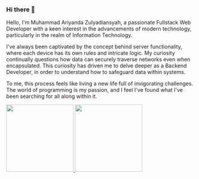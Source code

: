### Hi there 👋

Hello, I'm Muhammad Ariyanda Zulyadiansyah, a passionate Fullstack Web Developer with a keen interest in the advancements of modern technology, particularly in the realm of Information Technology.

I've always been captivated by the concept behind server functionality, where each device has its own rules and intricate logic. My curiosity continually questions how data can securely traverse networks even when encapsulated. This curiosity has driven me to delve deeper as a Backend Developer, in order to understand how to safeguard data within systems.

To me, this process feels like living a new life full of invigorating challenges. The world of programming is my passion, and I feel I've found what I've been searching for all along within it.

<p align="left">
<a href="https://github.com/selemene112/">
  <img height="180em" src="https://github-readme-stats-eight-theta.vercel.app/api?username=gilangadhan&show_icons=true&theme=algolia&include_all_commits=true&count_private=true"/>
  <img height="180em" src="https://github-readme-stats-eight-theta.vercel.app/api/top-langs/?username=gilangadhan&layout=compact&langs_count=8&theme=algolia"/>
</a>
</p>
